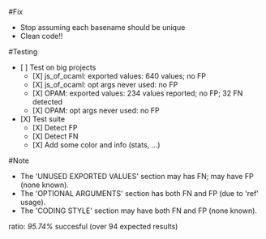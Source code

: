#Fix
- Stop assuming each basename should be unique
- Clean code!!


#Testing
- \[ \] Test on big projects
	+ \[X\] js_of_ocaml: exported values: 640 values; no FP
	+ \[X\] js_of_ocaml: opt args never used: no FP
	+ \[X\] OPAM: exported values: 234 values reported; no FP; 32 FN detected
	+ \[X\] OPAM: opt args never used: no FP
- \[X\] Test suite
	+ \[X\] Detect FP
	+ \[X\] Detect FN
	+ \[X\] Add some color and info (stats, ...)


#Note
- The 'UNUSED EXPORTED VALUES' section may has FN; may have FP (none known).
- The 'OPTIONAL ARGUMENTS' section has both FN and FP (due to 'ref' usage).
- The 'CODING STYLE' section may have both FN and FP (none known).

ratio: *95.74%* succesful (over 94 expected results)
